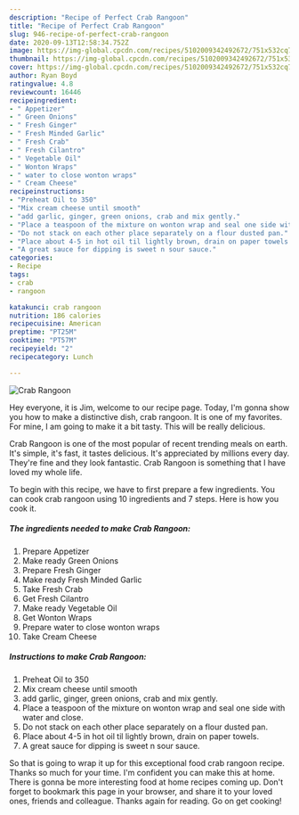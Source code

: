 ```yaml
---
description: "Recipe of Perfect Crab Rangoon"
title: "Recipe of Perfect Crab Rangoon"
slug: 946-recipe-of-perfect-crab-rangoon
date: 2020-09-13T12:58:34.752Z
image: https://img-global.cpcdn.com/recipes/5102009342492672/751x532cq70/crab-rangoon-recipe-main-photo.jpg
thumbnail: https://img-global.cpcdn.com/recipes/5102009342492672/751x532cq70/crab-rangoon-recipe-main-photo.jpg
cover: https://img-global.cpcdn.com/recipes/5102009342492672/751x532cq70/crab-rangoon-recipe-main-photo.jpg
author: Ryan Boyd
ratingvalue: 4.8
reviewcount: 16446
recipeingredient:
- " Appetizer"
- " Green Onions"
- " Fresh Ginger"
- " Fresh Minded Garlic"
- " Fresh Crab"
- " Fresh Cilantro"
- " Vegetable Oil"
- " Wonton Wraps"
- " water to close wonton wraps"
- " Cream Cheese"
recipeinstructions:
- "Preheat Oil to 350"
- "Mix cream cheese until smooth"
- "add garlic, ginger, green onions, crab and mix gently."
- "Place a teaspoon of the mixture on wonton wrap and seal one side with water and close."
- "Do not stack on each other place separately on a flour dusted pan."
- "Place about 4-5 in hot oil til lightly brown, drain on paper towels."
- "A great sauce for dipping is sweet n sour sauce."
categories:
- Recipe
tags:
- crab
- rangoon

katakunci: crab rangoon 
nutrition: 186 calories
recipecuisine: American
preptime: "PT25M"
cooktime: "PT57M"
recipeyield: "2"
recipecategory: Lunch

---
```



![Crab Rangoon](https://img-global.cpcdn.com/recipes/5102009342492672/751x532cq70/crab-rangoon-recipe-main-photo.jpg)

Hey everyone, it is Jim, welcome to our recipe page. Today, I'm gonna show you how to make a distinctive dish, crab rangoon. It is one of my favorites. For mine, I am going to make it a bit tasty. This will be really delicious.

Crab Rangoon is one of the most popular of recent trending meals on earth. It's simple, it's fast, it tastes delicious. It's appreciated by millions every day. They're fine and they look fantastic. Crab Rangoon is something that I have loved my whole life.




To begin with this recipe, we have to first prepare a few ingredients. You can cook crab rangoon using 10 ingredients and 7 steps. Here is how you cook it.

<!--inarticleads1-->

##### The ingredients needed to make Crab Rangoon:

1. Prepare  Appetizer
1. Make ready  Green Onions
1. Prepare  Fresh Ginger
1. Make ready  Fresh Minded Garlic
1. Take  Fresh Crab
1. Get  Fresh Cilantro
1. Make ready  Vegetable Oil
1. Get  Wonton Wraps
1. Prepare  water to close wonton wraps
1. Take  Cream Cheese




<!--inarticleads2-->

##### Instructions to make Crab Rangoon:

1. Preheat Oil to 350
1. Mix cream cheese until smooth
1. add garlic, ginger, green onions, crab and mix gently.
1. Place a teaspoon of the mixture on wonton wrap and seal one side with water and close.
1. Do not stack on each other place separately on a flour dusted pan.
1. Place about 4-5 in hot oil til lightly brown, drain on paper towels.
1. A great sauce for dipping is sweet n sour sauce.




So that is going to wrap it up for this exceptional food crab rangoon recipe. Thanks so much for your time. I'm confident you can make this at home. There is gonna be more interesting food at home recipes coming up. Don't forget to bookmark this page in your browser, and share it to your loved ones, friends and colleague. Thanks again for reading. Go on get cooking!
